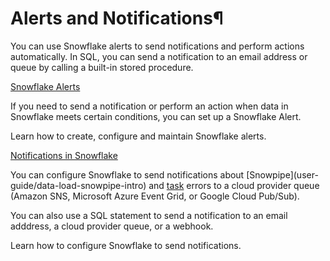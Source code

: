 # Alerts and Notifications¶

You can use Snowflake alerts to send notifications and perform actions
automatically. In SQL, you can send a notification to an email address or
queue by calling a built-in stored procedure.

[Snowflake Alerts](user-guide/alerts)

    

If you need to send a notification or perform an action when data in Snowflake
meets certain conditions, you can set up a Snowflake Alert.

Learn how to create, configure and maintain Snowflake alerts.

[Notifications in Snowflake](user-guide/notifications/about-notifications)

    

You can configure Snowflake to send notifications about [Snowpipe](user-
guide/data-load-snowpipe-intro) and [task](user-guide/tasks-intro) errors to a
cloud provider queue (Amazon SNS, Microsoft Azure Event Grid, or Google Cloud
Pub/Sub).

You can also use a SQL statement to send a notification to an email adddress,
a cloud provider queue, or a webhook.

Learn how to configure Snowflake to send notifications.

